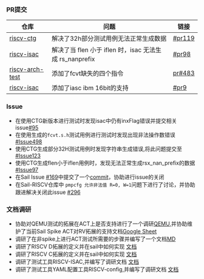 ### PR提交

| 仓库                                                         | 问题                                                    | 链接                                                         |
| ------------------------------------------------------------ | ------------------------------------------------------- | ------------------------------------------------------------ |
| [riscv-ctg](https://github.com/riscv-software-src/riscv-ctg) | 解决了32h部分测试用例无法正常生成数据                   | [#pr119](https://github.com/riscv-software-src/riscv-ctg/issues/123) |
| [riscv-isac](https://github.com/riscv-software-src/riscv-isac) | 解决了当 flen 小于 iflen 时，isac 无法生成 rs_nanprefix | [#pr98](https://github.com/riscv-software-src/riscv-isac/pull/98) |
| [riscv-arch-test](https://github.com/riscv-non-isa/riscv-arch-test) | 添加了fcvt缺失的四个指令                                | [pr#483](https://github.com/riscv-non-isa/riscv-arch-test/pull/483 ) |
| [riscv-isac](https://github.com/riscv-software-src/riscv-isac) | 添加了iasc ibm 16bit的支持                              | [#pr9](https://github.com/riscv-software-src/riscv-isac/pull/9) |

### Issue

- 在使用CTG新版本进行测试时发现isac中仍有inxFlag错误并提交相关issue[#95](https://github.com/riscv-software-src/riscv-isac/issues/95)
- 在使用生成的`fcvt.s.h`测试用例进行测试时发现出现非法操作数错误[#Issue498](https://github.com/riscv-non-isa/riscv-arch-test/issues/498)
- 使用CTG生成部分32H测试用例时发现字符串生成错误,将此问题提交至[#Issue123](https://github.com/riscv-software-src/riscv-ctg/issues/123)
- 使用CTG生成flen小于iflen用例时，发现无法正常生成rsx_nan_prefix的数据[#Issue97](https://github.com/riscv-software-src/riscv-isac/issues/97)
- 在Sail Issue [#169](https://github.com/riscv/sail-riscv/issues/169)中提交了一个[commit](https://github.com/riscv/sail-riscv/issues/169#issuecomment-2160190360)，协助进行issue的关闭
- 在Sail-RISCV仓库中 `pmpcfg 允许非法值 R=0, W=1`问题下进行了讨论，并协助跟进解决关闭此issue [#296](https://github.com/riscv/sail-riscv/issues/296#issuecomment-2175539444)

### 文档调研

- 协助对QEMU测试的拓展在ACT上是否支持进行了一个调研[QEMU](https://github.com/Pagerd/PLCT/blob/main/Report/week/week57/ACT_QEMU.md),并协助维护了当前Sail Spike ACT对RV拓展的支持文档[Google Sheet](https://docs.google.com/spreadsheets/d/1ipYBVO5TWVI1L2Q_dCq6F5fycewLWgW7YvJwl51Wigk/edit?gid=1157775000#gid=1157775000)
- 调研了在非spike上进行ACT测试所需要的步骤并编写了一个文档[MD](https://github.com/Pagerd/PLCT/blob/main/Report/week/week57/ACT_HowToRunDut.md)
- 调研了RISCV D拓展的定义并在sail中如何实现 [文档](https://github.com/Pagerd/PLCT/tree/main/Note/sail/D-TYPE.md)
- 调研了RISCV C拓展的定义并在sail中如何实现 [文档](https://github.com/Pagerd/PLCT/tree/main/Note/sail/C-TYPE.md)
- 调研了测试工具RISCV-ISAC,并编写了调研文档 [文档](https://github.com/Pagerd/PLCT/tree/main/Report/week/week43/riscv-isac.md)
- 调研了测试工具YAML配置工具RISCV-config,并编写了调研文档 [文档](https://github.com/Pagerd/PLCT/tree/main/Report/week/week45/riscv-config.md)
